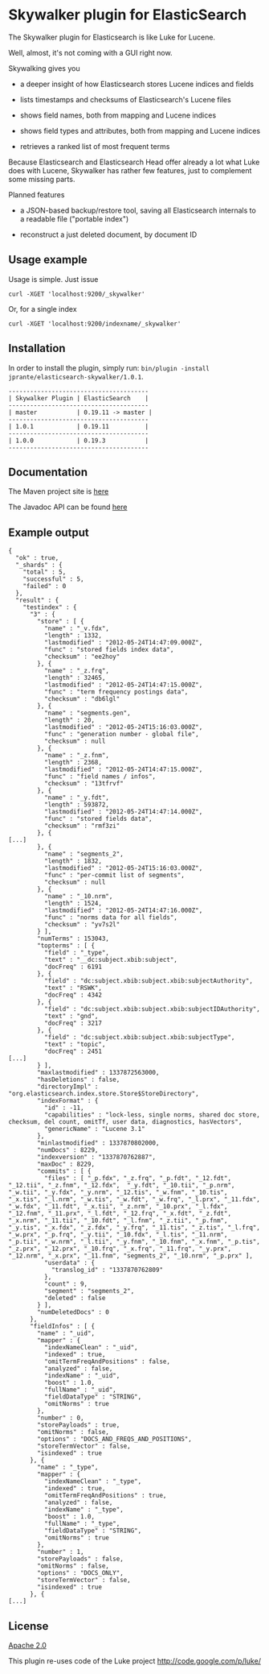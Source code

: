 Skywalker plugin for ElasticSearch
===================================

The Skywalker plugin for Elasticsearch is like Luke for Lucene.

Well, almost, it's not coming with a GUI right now.

Skywalking gives you

- a deeper insight of how Elasticsearch stores Lucene indices and fields

- lists timestamps and checksums of Elasticsearch's Lucene files

- shows field names, both from mapping and Lucene indices

- shows field types and attributes, both from mapping and Lucene indices

- retrieves a ranked list of most frequent terms

Because Elasticsearch and Elasticsearch Head offer already a lot what Luke does with Lucene, Skywalker has rather few features, just to complement some missing parts.

Planned features

- a JSON-based backup/restore tool, saving all Elasticsearch internals to a readable file ("portable index")

- reconstruct a just deleted document, by document ID

Usage example
-------------

Usage is simple. Just issue

	curl -XGET 'localhost:9200/_skywalker'

Or, for a single index 

	curl -XGET 'localhost:9200/indexname/_skywalker'


Installation
------------

In order to install the plugin, simply run: `bin/plugin -install jprante/elasticsearch-skywalker/1.0.1`.

    ---------------------------------------
    | Skywalker Plugin | ElasticSearch    |
    ---------------------------------------
    | master           | 0.19.11 -> master |
    ---------------------------------------
    | 1.0.1            | 0.19.11          |
    ---------------------------------------
    | 1.0.0            | 0.19.3           |
    ---------------------------------------


Documentation
-------------

The Maven project site is [here](http://jprante.github.com/elasticsearch-skywalker)

The Javadoc API can be found [here](http://jprante.github.com/elasticsearch-skywalker/apidocs/index.html)

Example output
--------------

	{
	  "ok" : true,
	  "_shards" : {
	    "total" : 5,
	    "successful" : 5,
	    "failed" : 0
	  },
	  "result" : {
	    "testindex" : {
	      "3" : {
	        "store" : [ {
	          "name" : "_v.fdx",
	          "length" : 1332,
	          "lastmodified" : "2012-05-24T14:47:09.000Z",
	          "func" : "stored fields index data",
	          "checksum" : "ee2hoy"
	        }, {
	          "name" : "_z.frq",
	          "length" : 32465,
	          "lastmodified" : "2012-05-24T14:47:15.000Z",
	          "func" : "term frequency postings data",
	          "checksum" : "db6lgl"
	        }, {
	          "name" : "segments.gen",
	          "length" : 20,
	          "lastmodified" : "2012-05-24T15:16:03.000Z",
	          "func" : "generation number - global file",
	          "checksum" : null
	        }, {
	          "name" : "_z.fnm",
	          "length" : 2368,
	          "lastmodified" : "2012-05-24T14:47:15.000Z",
	          "func" : "field names / infos",
	          "checksum" : "13tfrvf"
	        }, {
	          "name" : "_y.fdt",
	          "length" : 593872,
	          "lastmodified" : "2012-05-24T14:47:14.000Z",
	          "func" : "stored fields data",
	          "checksum" : "rmf3zi"
	        }, {
	[...]
	        }, {
	          "name" : "segments_2",
	          "length" : 1832,
	          "lastmodified" : "2012-05-24T15:16:03.000Z",
	          "func" : "per-commit list of segments",
	          "checksum" : null
	        }, {
	          "name" : "_10.nrm",
	          "length" : 1524,
	          "lastmodified" : "2012-05-24T14:47:16.000Z",
	          "func" : "norms data for all fields",
	          "checksum" : "yv7s2l"
	        } ],
	        "numTerms" : 153043,
	        "topterms" : [ {
	          "field" : "_type",
	          "text" : "__dc:subject.xbib:subject",
	          "docFreq" : 6191
	        }, {
	          "field" : "dc:subject.xbib:subject.xbib:subjectAuthority",
	          "text" : "RSWK",
	          "docFreq" : 4342
	        }, {
	          "field" : "dc:subject.xbib:subject.xbib:subjectIDAuthority",
	          "text" : "gnd",
	          "docFreq" : 3217
	        }, {
	          "field" : "dc:subject.xbib:subject.xbib:subjectType",
	          "text" : "topic",
	          "docFreq" : 2451
	[...]
	        } ],
	        "maxlastmodified" : 1337872563000,
	        "hasDeletions" : false,
	        "directoryImpl" : "org.elasticsearch.index.store.Store$StoreDirectory",
	        "indexFormat" : {
	          "id" : -11,
	          "capabilities" : "lock-less, single norms, shared doc store, checksum, del count, omitTf, user data, diagnostics, hasVectors",
	          "genericName" : "Lucene 3.1"
	        },
	        "minlastmodified" : 1337870802000,
	        "numDocs" : 8229,
	        "indexversion" : "1337870762887",
	        "maxDoc" : 8229,
	        "commits" : [ {
	          "files" : [ "_p.fdx", "_z.frq", "_p.fdt", "_12.fdt", "_12.tii", "_z.fnm", "_12.fdx", 	"_y.fdt", "_10.tii", "_p.nrm", "_w.tii", "_y.fdx", "_y.nrm", "_12.tis", "_w.fnm", "_10.tis", "_x.tis", "_l.nrm", "_w.tis", "_w.fdt", "_w.frq", "_l.prx", "_11.fdx", "_w.fdx", "_11.fdt", "_x.tii", "_z.nrm", "_10.prx", "_l.fdx", "_12.fnm", "_11.prx", "_l.fdt", "_12.frq", "_x.fdt", "_z.fdt", "_x.nrm", "_11.tii", "_10.fdt", "_l.fnm", "_z.tii", "_p.fnm", "_y.tis", "_x.fdx", "_z.fdx", "_y.frq", "_11.tis", "_z.tis", "_l.frq", "_w.prx", "_p.frq", "_y.tii", "_10.fdx", "_l.tis", "_11.nrm", "_p.tii", "_w.nrm", "_l.tii", "_y.fnm", "_10.fnm", "_x.fnm", "_p.tis", "_z.prx", "_12.prx", "_10.frq", "_x.frq", "_11.frq", "_y.prx", "_12.nrm", "_x.prx", "_11.fnm", "segments_2", "_10.nrm", "_p.prx" ],
	          "userdata" : {
	            "translog_id" : "1337870762809"
	          },
	          "count" : 9,
	          "segment" : "segments_2",
	          "deleted" : false
	        } ],
	        "numDeletedDocs" : 0
	      },
	      "fieldInfos" : [ {
	        "name" : "_uid",
	        "mapper" : {
	          "indexNameClean" : "_uid",
	          "indexed" : true,
	          "omitTermFreqAndPositions" : false,
	          "analyzed" : false,
	          "indexName" : "_uid",
	          "boost" : 1.0,
	          "fullName" : "_uid",
	          "fieldDataType" : "STRING",
	          "omitNorms" : true
	        },
	        "number" : 0,
	        "storePayloads" : true,
	        "omitNorms" : false,
	        "options" : "DOCS_AND_FREQS_AND_POSITIONS",
	        "storeTermVector" : false,
	        "isindexed" : true
	      }, {
	        "name" : "_type",
	        "mapper" : {
	          "indexNameClean" : "_type",
	          "indexed" : true,
	          "omitTermFreqAndPositions" : true,
	          "analyzed" : false,
	          "indexName" : "_type",
	          "boost" : 1.0,
	          "fullName" : "_type",
	          "fieldDataType" : "STRING",
	          "omitNorms" : true
	        },
	        "number" : 1,
	        "storePayloads" : false,
	        "omitNorms" : false,
	        "options" : "DOCS_ONLY",
	        "storeTermVector" : false,
	        "isindexed" : true
	      }, {
	[...]
	
	
License
-------
[Apache 2.0](http://www.apache.org/licenses/LICENSE-2.0)

This plugin re-uses code of the Luke project <http://code.google.com/p/luke/>

